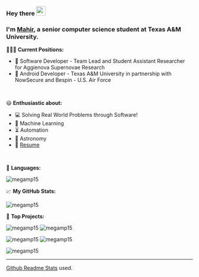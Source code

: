 ### Hey there <img src="https://media.giphy.com/media/hvRJCLFzcasrR4ia7z/giphy.gif" width="25px">

### I'm [Mahir](https://www.mahirp.ml/), a senior computer science student at Texas A&M University.

👨🏽‍💻 **Current Positions:**
- 🎇 Software Developer - Team Lead and Student Assistant Researcher for Aggienova Supernovae Research
- 📱 Android Developer - Texas A&M University in partnership with NowSecure and Bespin - U.S. Air Force

<br>

😃 **Enthusiastic about:**
- 💻 Solving Real World Problems through Software!
- 👾 Machine Learning
- ⏳ Automation
- 🌌 Astronomy
- 📝 [Resume](https://drive.google.com/file/d/16nzKKCQQ68a2-BrvGsUpg9CF7iC2xDYP/view)

<br>

🔨 **Languages:**  
<p align="left"> <img src="https://github-readme-stats.vercel.app/api/top-langs/?username=megamp15&layout=compact&theme=vue-dark&hide_title=true&hide=jupyter%20notebook&langs_count=10" alt="megamp15" /> 

<br>

📈 **My GitHub Stats:**
<p align="left"> <img src="https://github-readme-stats.vercel.app/api?username=megamp15&show_icons=true&theme=vue-dark&hide_title=true" alt="megamp15" />

<br>

📁 **Top Projects:**
<p float="left"> <img src="https://github-readme-stats.vercel.app/api/pin/?username=megamp15&repo=LotteryInformationDownloader&show_icons=true&theme=vue-dark" alt="megamp15" />
<img src="https://github-readme-stats.vercel.app/api/pin/?username=pbrown801&repo=aggienova-templates&show_icons=true&theme=vue-dark" alt="megamp15" /> 
</p>
<p float="left">
<img src="https://github-readme-stats.vercel.app/api/pin/?username=megamp15&repo=ImbalancedMNISTData&show_icons=true&theme=vue-dark" alt="megamp15" /> 
<img src="https://github-readme-stats.vercel.app/api/pin/?username=megamp15&repo=Cache-Simulator&show_icons=true&theme=vue-dark" alt="megamp15" /> 
</p>
<p align="left">
<img src="https://github-readme-stats.vercel.app/api/pin/?username=rynbhuiya&repo=DiscordBotContest&show_icons=true&theme=vue-dark" alt="megamp15" /> 

<br>

---

[Github Readme Stats](https://github.com/anuraghazra/github-readme-stats) used.
